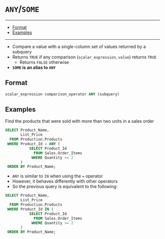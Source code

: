 # `ANY`/`SOME`

---

- [Format](#format)
- [Examples](#examples)

---

- Compare a value with a single-column set of values returned by a subquery
- Returns `TRUE` if any comparison (`scalar_expression`, `value`) returns `TRUE`
  - Returns `FALSE` otherwise
- **`SOME` is an alias to `ANY`**

## Format

```sql
scalar_expression comparison_operator ANY (subquery)
```

## Examples

Find the products that were sold with more than two units in a sales order

```sql
SELECT Product_Name,
       List_Price
  FROM Production.Products
 WHERE Product_Id = ANY (
           SELECT Product_Id
             FROM Sales.Order_Items
            WHERE Quantity >= 2
       )
 ORDER BY Product_Name;
```

- `ANY` is similar to `IN` when using the `=` operator
- However, it behaves differently with other operators
- So the previous query is equivalent to the following:

```sql
SELECT Product_Name,
       List_Price
  FROM Production.Products
 WHERE Product_Id IN (
           SELECT Product_Id
             FROM Sales.Order_Items
            WHERE Quantity >= 2
       )
 ORDER BY Product_Name;
```
